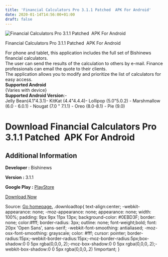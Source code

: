 ```yaml
---
title: 'Financial Calculators Pro 3.1.1 Patched  APK For Android'
date: 2020-01-14T14:56:00+01:00
draft: false
---
```


![Financial Calculators Pro 3.1.1 Patched  APK For Android](https://i0.wp.com/apkhome.net/wp-content/uploads/2020/01/Financial-Calculators-Pro-3.1.1-Patched.png "Financial Calculators Pro 3.1.1 Patched  APK For Android")

  

Financial Calculators Pro 3.1.1 Patched  APK For Android

For phone and tablet, this application includes the full set of Bishinews financial calculators.  
The user can send the results of the calculation to others by e-mail. Finance professionals can email the quote to their clients.  
The application allows you to modify and prioritize the list of calculators for easy access.  
**Supported Android**  
{Varies with device}  
**Supported Android Version**:-  
Jelly Bean(4.1"4.3.1)- KitKat (4.4"4.4.4)- Lollipop (5.0"5.0.2) - Marshmallow (6.0 - 6.0.1) - Nougat (7.0 " 7.1.1) - Oreo (8.0-8.1) - Pie (9.0)

Download Financial Calculators Pro 3.1.1 Patched  APK For Android
==================================================================

Additional Information
----------------------

**Developer :** Bishinews

**Version :** 3.1.1

**Google Play :** [PlayStore](https://play.google.com/store/apps/details?id=com.financial.calculator.pro)

  

[Download Now](https://store4app.co/post/financial-calculators-pro-3-1-1-patched-apk-for-android_1579009823)

  
Source: [Go homepage.](https://store4app.co/post/financial-calculators-pro-3-1-1-patched-apk-for-android_1579009823) .downloadtop{ text-align:center; -webkit-appearance: none; -moz-appearance: none; appearance: none; width: 100%; padding: 9px 9px 11px 13px; background-color: #0EBD3F; border: none; color:#fff; border-radius: 3px; outline: none; font-weight;bold; font: 20px 'Open Sans', sans-serif; -webkit-font-smoothing: antialiased; -moz-osx-font-smoothing: grayscale; color: #fff; cursor: pointer; border-radius:15px;-webkit-border-radius:15px;-moz-border-radius:5px;box-shadow:0 0 5px rgba(0,0,0,.2);-moz-box-shadow:0 0 5px rgba(0,0,0,.2);-webkit-box-shadow:0 0 5px rgba(0,0,0,.2) !important; }